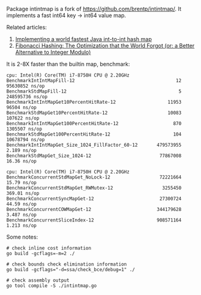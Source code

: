 Package intintmap is a fork of https://github.com/brentp/intintmap/.
It implements a fast int64 key -> int64 value map.

Related articles:

1. [Implementing a world fastest Java int-to-int hash map](http://java-performance.info/implementing-world-fastest-java-int-to-int-hash-map/)
1. [Fibonacci Hashing: The Optimization that the World Forgot (or: a Better Alternative to Integer Modulo)](https://probablydance.com/2018/06/16/fibonacci-hashing-the-optimization-that-the-world-forgot-or-a-better-alternative-to-integer-modulo/)

It is 2-8X faster than the builtin map, benchmark:

```text
cpu: Intel(R) Core(TM) i7-8750H CPU @ 2.20GHz
BenchmarkIntIntMapFill-12                                     12          95630852 ns/op
BenchmarkStdMapFill-12                                         5         248595736 ns/op
BenchmarkIntIntMapGet10PercentHitRate-12                   11953             96504 ns/op
BenchmarkStdMapGet10PercentHitRate-12                      10083            107622 ns/op
BenchmarkIntIntMapGet100PercentHitRate-12                    870           1305507 ns/op
BenchmarkStdMapGet100PercentHitRate-12                       104          10678794 ns/op
BenchmarkIntIntMapGet_Size_1024_FillFactor_60-12       479573955                 2.189 ns/op
BenchmarkStdMapGet_Size_1024-12                         77867008                16.36 ns/op

cpu: Intel(R) Core(TM) i7-8750H CPU @ 2.20GHz
BenchmarkConcurrentStdMapGet_NoLock-12                  72221664                15.79 ns/op
BenchmarkConcurrentStdMapGet_RWMutex-12                  3255450               369.01 ns/op
BenchmarkConcurrentSyncMapGet-12                        27300724                44.59 ns/op
BenchmarkConcurrentCOWMapGet-12                        344179628                 3.487 ns/op
BenchmarkConcurrentSliceIndex-12                       908571164                 1.213 ns/op
```

Some notes:

```shell
# check inline cost information
go build -gcflags=-m=2 ./

# check bounds check elimination information
go build -gcflags="-d=ssa/check_bce/debug=1" ./

# check assembly output
go tool compile -S ./intintmap.go
```
